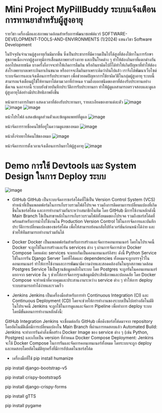 #  Mini Project MyPillBuddy ระบบแจ้งเตือนการทานยาสำหรับผู้สูงอายุ
รายวิชา เครื่องมือและสภาพแวดล้อมสําหรับการพัฒนาซอฟต์แวร์ SOFTWARE-DEVELOPMENT-TOOLS-AND-ENVIRONMENTS (1/2024) แขนงวิชา Software Development

  ในปัจจุบันจำนวนผู้สูงอายุเริ่มมีมากขึ้น ซึ่งเป็นประชากรที่มีความเป็นไปได้สูงที่ต้องใช้ยาในการรักษาสุขภาพเนื่องจากผู้สูงอายุมีการเสื่อมสภาพทางร่างกาย และเป็นโรคต่าง ๆ ทำให้ต้องกินยาที่แตกต่างกันออกไปหลายชนิด บางครั้งก็อาจจะทำให้เกิดการลืมกิน หรือกินยาผิดไปก็ได้ทำให้เกิดปัญหาที่ทำให้ต้องส่งโรงพยาบาลเพราะกินยาเกินขนาด หรืออาจจะลืมกินยาเพราะคิดว่ากินไปแล้ว
  เราจึงได้พัฒนาเว็บไซด์ระบบจัดการและแจ้งเตือนการรับประทานยา เพื่อช่วยลดปัญหาการใช้ยาผิดวิธีในกลุ่มผู้สูงอายุ ระบบนี้สามารถแจ้งเตือนผู้ใช้ให้ทานยาได้ตามเวลาที่กำหนด รวมถึงบอกชนิดของยาที่ต้องรับประทานอย่างชัดเจน นอกจากนี้ ระบบยังช่วยบันทึกประวัติการรับประทานยา ทำให้ผู้ดูแลสามารถตรวจสอบและดูแลผู้สูงอายุได้อย่างมีประสิทธิภาพยิ่งขึ้น

  
หน้าตารางการกินยา แสดงเวลาที่ต้องรับประทานยา, รายละเอียดของยาแต่ละตัว
![image](https://github.com/user-attachments/assets/2434cbc1-40a6-4b16-96b2-ba05bd0ac900)
![image](https://github.com/user-attachments/assets/ae09e59b-0f19-43aa-8064-954a7f35ffe0)
![image](https://github.com/user-attachments/assets/738deac8-5c70-447a-b8a0-ab8c1f3bb738)

หน้าโปรไฟล์ แสดงข้อมูลส่วนตัวและข้อมูลแพทย์ที่ดูแล
![image](https://github.com/user-attachments/assets/e55a82cc-8cf5-4480-b9f0-2b389362d699)

หน้าจัดการรายชื่อคนไข้ที่อยู่ในความดูแลของหมอ
![image](https://github.com/user-attachments/assets/4e870057-2798-4f49-984e-47ccb8ca028e)

หน้าสั่งจ่ายยาให้คนไข้ของหมอ
![image](https://github.com/user-attachments/assets/4011e504-c32b-4a74-ad50-25af7773f1b1)

หน้าจัดการการตั้งเวลาแจ้งเตือนการกินยาให้ผู้สูงอายุ
![image](https://github.com/user-attachments/assets/29c84eab-815f-4224-b2ff-8d88e48a24a9)

# Demo การใช้ Devtools และ System Design ในการ Deploy ระบบ
![image](https://github.com/user-attachments/assets/93ec13cc-08d3-4aa7-a017-4024613b51b7)

- GitHub
GitHub เป็นระบบจัดการซอร์สโค้ดที่ใช้เป็น Version Control System (VCS) ทำหน้าที่เป็นแพลตฟอร์มในการเก็บรวบรวมไฟล์โปรเจค รวมถึงการติดตามการเปลี่ยนแปลงที่เกิดขึ้นในซอร์สโค้ด และการทำงานร่วมกันระหว่างสมาชิกในทีม โดย GitHub มีการใช้งานหลักดังนี้
Main Branch ใช้เป็นสาขาหลักในการเก็บรวบรวมไฟล์ทั้งหมดของโปรเจค รวมถึงซอร์สโค้ดที่พร้อมสำหรับการนำไปใช้งานใน Production
Version Control ใช้ในการจัดการและบันทึกประวัติการเปลี่ยนแปลงของซอร์สโค้ด เพื่อให้สามารถย้อนกลับไปยังเวอร์ชันก่อนหน้าได้ง่าย และช่วยให้ทีมสามารถทำงานร่วมกันได้
 
- Docker
Docker เป็นแพลตฟอร์มสำหรับการสร้างและจัดการคอนเทนเนอร์ โดยในโปรเจคนี้ Docker จะถูกใช้ในการสร้างและรัน services ต่าง ๆ ผ่านการจัดการด้วย Docker Compose โดยแต่ละ services จะแยกกันเป็นคอนเทนเนอร์อิสระ ดังนี้
Python Service ใช้ในการรัน Django Server โดยที่โค้ดและ dependencies ทั้งหมดจะถูกบรรจุไว้ในคอนเทนเนอร์ ทำให้การใช้งานและการพัฒนามีความง่ายและสอดคล้องกันในทุกสภาพแวดล้อม
Postgres Service ใช้เป็นฐานข้อมูลหลักในระบบ โดย Postgres จะถูกรันในคอนเทนเนอร์แยกจาก service อื่น ๆ ช่วยให้การจัดการฐานข้อมูลมีประสิทธิภาพและปลอดภัย
โดย Docker Compose จะทำหน้าที่ควบคุมและประสานงานระหว่าง service ต่าง ๆ ทำให้การ deploy ระบบสามารถทำได้ง่ายและรวดเร็ว

- Jenkins
Jenkins เป็นเครื่องมือสำหรับการทำ Continuous Integration (CI) และ Continuous Deployment (CD) โดยจะช่วยให้การทำงานของระบบเป็นไปอย่างอัตโนมัติ ในโปรเจคนี้ Jenkins จะถูกใช้ในการดูแลและจัดการ Pipeline เพื่อทำการ deploy ระบบ โดยมีขั้นตอนการทำงานหลักดังนี้:

GitHub Integration Jenkins จะเชื่อมต่อกับ GitHub เพื่อดึงซอร์สโค้ดมาจาก repository โดยอัตโนมัติเมื่อมีการเปลี่ยนแปลงใน Main Branch ที่ผ่านการทดสอบแล้ว
Automated Build: Jenkins จะทำการรันคำสั่งเพื่อสร้าง Docker Image ของ service ต่าง ๆ (เช่น Python, Postgres) และเก็บเป็น version ที่กำหนด
Docker Compose Deployment: Jenkins จะใช้ Docker Compose ในการรันและจัดการคอนเทนเนอร์ทั้งหมด โดยระบบจะถูก deploy และทดสอบโดยอัตโนมัติทุกครั้งที่มีการอัปเดตในซอร์สโค้ด


- เครื่องมือที่ใช้
pip install humanize

pip install django-bootstrap-v5

pip install crispy-bootstrap5

pip install django-crispy-forms

pip install gTTS

pip install pygame




